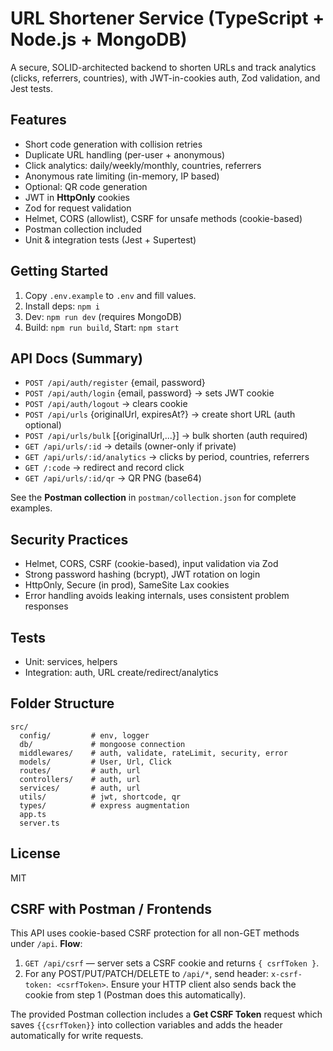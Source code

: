 # URL Shortener Service (TypeScript + Node.js + MongoDB)

A secure, SOLID-architected backend to shorten URLs and track analytics (clicks, referrers, countries), with JWT-in-cookies auth, Zod validation, and Jest tests.

## Features
- Short code generation with collision retries
- Duplicate URL handling (per-user + anonymous)
- Click analytics: daily/weekly/monthly, countries, referrers
- Anonymous rate limiting (in-memory, IP based)
- Optional: QR code generation
- JWT in **HttpOnly** cookies
- Zod for request validation
- Helmet, CORS (allowlist), CSRF for unsafe methods (cookie-based)
- Postman collection included
- Unit & integration tests (Jest + Supertest)

## Getting Started
1. Copy `.env.example` to `.env` and fill values.
2. Install deps: `npm i`
3. Dev: `npm run dev` (requires MongoDB)
4. Build: `npm run build`, Start: `npm start`

## API Docs (Summary)
- `POST /api/auth/register` {email, password}
- `POST /api/auth/login` {email, password} → sets JWT cookie
- `POST /api/auth/logout` → clears cookie
- `POST /api/urls` {originalUrl, expiresAt?} → create short URL (auth optional)
- `POST /api/urls/bulk` [{originalUrl,...}] → bulk shorten (auth required)
- `GET /api/urls/:id` → details (owner-only if private)
- `GET /api/urls/:id/analytics` → clicks by period, countries, referrers
- `GET /:code` → redirect and record click
- `GET /api/urls/:id/qr` → QR PNG (base64)

See the **Postman collection** in `postman/collection.json` for complete examples.

## Security Practices
- Helmet, CORS, CSRF (cookie-based), input validation via Zod
- Strong password hashing (bcrypt), JWT rotation on login
- HttpOnly, Secure (in prod), SameSite Lax cookies
- Error handling avoids leaking internals, uses consistent problem responses

## Tests
- Unit: services, helpers
- Integration: auth, URL create/redirect/analytics

## Folder Structure
```
src/
  config/         # env, logger
  db/             # mongoose connection
  middlewares/    # auth, validate, rateLimit, security, error
  models/         # User, Url, Click
  routes/         # auth, url
  controllers/    # auth, url
  services/       # auth, url
  utils/          # jwt, shortcode, qr
  types/          # express augmentation
  app.ts
  server.ts
```

## License
MIT


## CSRF with Postman / Frontends
This API uses cookie-based CSRF protection for all non-GET methods under `/api`.
**Flow**:
1. `GET /api/csrf` — server sets a CSRF cookie and returns `{ csrfToken }`.
2. For any POST/PUT/PATCH/DELETE to `/api/*`, send header: `x-csrf-token: <csrfToken>`.
   Ensure your HTTP client also sends back the cookie from step 1 (Postman does this automatically).

The provided Postman collection includes a **Get CSRF Token** request which saves `{{csrfToken}}` into collection variables and adds the header automatically for write requests.
